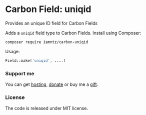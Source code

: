 # Carbon Field: uniqid

Provides an unique ID field for Carbon Fields

Adds a `uniqid` field type to Carbon Fields. Install using Composer:

```cli
composer require iamntz/carbon-uniqid
```

Usage:

```php
Field::make('uniqid', ....)
```

### Support me
You can get [hosting](https://m.do.co/c/c95a44d0e992), [donate](https://www.paypal.me/iamntz) or buy me a [gift](http://iamntz.com/wishlist).


### License
The code is released under MIT license.